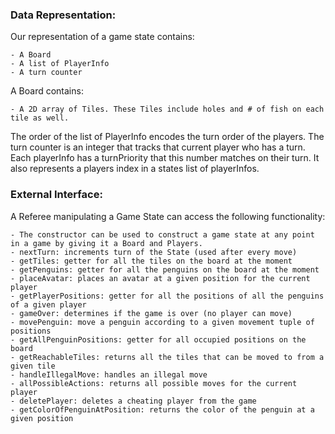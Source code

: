 ### Data Representation:
Our representation of a game state contains:

    - A Board
    - A list of PlayerInfo
    - A turn counter

A Board contains:

    - A 2D array of Tiles. These Tiles include holes and # of fish on each tile as well.

The order of the list of PlayerInfo encodes the turn order of the players. The turn counter is an 
integer that tracks that current player who has a turn. Each playerInfo has a turnPriority that this 
number matches on their turn. It also represents a players index in a states list of playerInfos.

### External Interface:

A Referee manipulating a Game State can access the following functionality:

    - The constructor can be used to construct a game state at any point in a game by giving it a Board and Players.
    - nextTurn: increments turn of the State (used after every move)
    - getTiles: getter for all the tiles on the board at the moment
    - getPenguins: getter for all the penguins on the board at the moment
    - placeAvatar: places an avatar at a given position for the current player
    - getPlayerPositions: getter for all the positions of all the penguins of a given player
    - gameOver: determines if the game is over (no player can move)
    - movePenguin: move a penguin according to a given movement tuple of positions
    - getAllPenguinPositions: getter for all occupied positions on the board
    - getReachableTiles: returns all the tiles that can be moved to from a given tile
    - handleIllegalMove: handles an illegal move
    - allPossibleActions: returns all possible moves for the current player
    - deletePlayer: deletes a cheating player from the game
    - getColorOfPenguinAtPosition: returns the color of the penguin at a given position
    
    
